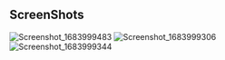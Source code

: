 ## ScreenShots

![Screenshot_1683999483](https://github.com/HasanElfalt/ITI-Tasks/assets/35868106/c1556758-f8eb-484b-93c9-67e19f209256)
![Screenshot_1683999306](https://github.com/HasanElfalt/ITI-Tasks/assets/35868106/62e10282-4cc3-4080-8355-9908088052df)
![Screenshot_1683999344](https://github.com/HasanElfalt/ITI-Tasks/assets/35868106/c6aa8922-61a7-4e00-9951-2a1b42593e04)
